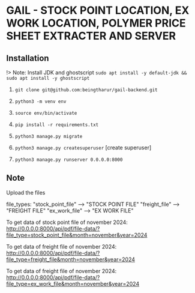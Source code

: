 # GAIL - STOCK POINT LOCATION, EX WORK LOCATION, POLYMER PRICE SHEET EXTRACTER AND SERVER

## Installation
!> Note: Install JDK and ghostscript `sudo apt install -y default-jdk && sudo apt install -y ghostscript`

1. `git clone git@github.com:beingtharur/gail-backend.git`

2. `python3 -m venv env`

3. `source env/bin/activate`

4. `pip install -r requirements.txt`

5. `python3 manage.py migrate`

6. `python3 manage.py createsuperuser` [create superuser]

7. `python3 manage.py runserver 0.0.0.0:8000`



## Note

Upload the files

file_types:
    "stock_point_file" --> "STOCK POINT FILE"
    "freight_file"     --> "FREIGHT FILE"
    "ex_work_file"     --> "EX WORK FILE"

To get data of stock point file of november 2024: http://0.0.0.0:8000/api/pdf/file-data/?file_type=stock_point_file&month=november&year=2024

To get data of freight file of november 2024: http://0.0.0.0:8000/api/pdf/file-data/?file_type=freight_file&month=november&year=2024

To get data of freight file of november 2024: http://0.0.0.0:8000/api/pdf/file-data/?file_type=ex_work_file&month=november&year=2024




